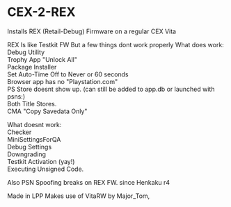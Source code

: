 # CEX-2-REX
Installs REX (Retail-Debug) Firmware on a regular CEX Vita

REX Is like Testkit FW But a few things dont work properly
What does work:                                          
Debug Utility                                      
Trophy App "Unlock All"                               
Package Installer                         
Set Auto-Time Off to Never or 60 seconds                              
Browser app has no "Playstation.com"                                 
PS Store doesnt show up. (can still be added to app.db or launched with psns:)                              
Both Title Stores.                     
CMA "Copy Savedata Only"                               

What doesnt work:                        
Checker                   
MiniSettingsForQA            
Debug Settings            
Downgrading                 
Testkit Activation (yay!)               
Executing Unsigned Code.                   

Also PSN Spoofing breaks on REX FW. since Henkaku r4 

Made in LPP
Makes use of VitaRW by Major_Tom,
